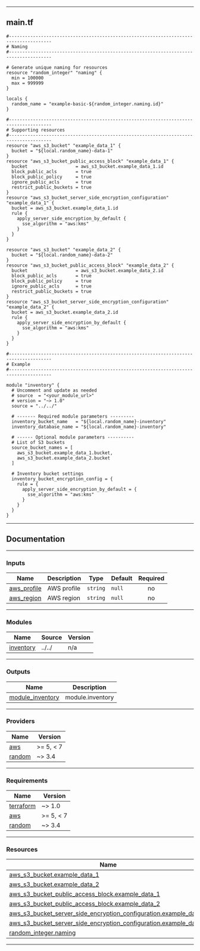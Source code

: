 <!-- BEGIN_TF_DOCS -->
----
## main.tf
```hcl
#--------------------------------------------------------------------------------------
# Naming
#--------------------------------------------------------------------------------------

# Generate unique naming for resources
resource "random_integer" "naming" {
  min = 100000
  max = 999999
}

locals {
  random_name = "example-basic-${random_integer.naming.id}"
}

#--------------------------------------------------------------------------------------
# Supporting resources
#--------------------------------------------------------------------------------------
resource "aws_s3_bucket" "example_data_1" {
  bucket = "${local.random_name}-data-1"
}
resource "aws_s3_bucket_public_access_block" "example_data_1" {
  bucket                  = aws_s3_bucket.example_data_1.id
  block_public_acls       = true
  block_public_policy     = true
  ignore_public_acls      = true
  restrict_public_buckets = true
}
resource "aws_s3_bucket_server_side_encryption_configuration" "example_data_1" {
  bucket = aws_s3_bucket.example_data_1.id
  rule {
    apply_server_side_encryption_by_default {
      sse_algorithm = "aws:kms"
    }
  }
}

resource "aws_s3_bucket" "example_data_2" {
  bucket = "${local.random_name}-data-2"
}
resource "aws_s3_bucket_public_access_block" "example_data_2" {
  bucket                  = aws_s3_bucket.example_data_2.id
  block_public_acls       = true
  block_public_policy     = true
  ignore_public_acls      = true
  restrict_public_buckets = true
}
resource "aws_s3_bucket_server_side_encryption_configuration" "example_data_2" {
  bucket = aws_s3_bucket.example_data_2.id
  rule {
    apply_server_side_encryption_by_default {
      sse_algorithm = "aws:kms"
    }
  }
}

#--------------------------------------------------------------------------------------
# Example
#--------------------------------------------------------------------------------------

module "inventory" {
  # Uncomment and update as needed
  # source  = "<your_module_url>"
  # version = "~> 1.0"
  source = "../../"

  # ------- Required module parameters ---------
  inventory_bucket_name   = "${local.random_name}-inventory"
  inventory_database_name = "${local.random_name}-inventory"

  # ------ Optional module parameters ----------
  # List of S3 buckets
  source_bucket_names = [
    aws_s3_bucket.example_data_1.bucket,
    aws_s3_bucket.example_data_2.bucket
  ]

  # Inventory bucket settings
  inventory_bucket_encryption_config = {
    rule = {
      apply_server_side_encryption_by_default = {
        sse_algorithm = "aws:kms"
      }
    }
  }
}
```
----

## Documentation

----
### Inputs

| Name | Description | Type | Default | Required |
|------|-------------|------|---------|:--------:|
| <a name="input_aws_profile"></a> [aws\_profile](#input\_aws\_profile) | AWS profile | `string` | `null` | no |
| <a name="input_aws_region"></a> [aws\_region](#input\_aws\_region) | AWS region | `string` | `null` | no |

----
### Modules

| Name | Source | Version |
|------|--------|---------|
| <a name="module_inventory"></a> [inventory](#module\_inventory) | ../../ | n/a |

----
### Outputs

| Name | Description |
|------|-------------|
| <a name="output_module_inventory"></a> [module\_inventory](#output\_module\_inventory) | module.inventory |

----
### Providers

| Name | Version |
|------|---------|
| <a name="provider_aws"></a> [aws](#provider\_aws) | >= 5, < 7 |
| <a name="provider_random"></a> [random](#provider\_random) | ~> 3.4 |

----
### Requirements

| Name | Version |
|------|---------|
| <a name="requirement_terraform"></a> [terraform](#requirement\_terraform) | ~> 1.0 |
| <a name="requirement_aws"></a> [aws](#requirement\_aws) | >= 5, < 7 |
| <a name="requirement_random"></a> [random](#requirement\_random) | ~> 3.4 |

----
### Resources

| Name | Type |
|------|------|
| [aws_s3_bucket.example_data_1](https://registry.terraform.io/providers/hashicorp/aws/latest/docs/resources/s3_bucket) | resource |
| [aws_s3_bucket.example_data_2](https://registry.terraform.io/providers/hashicorp/aws/latest/docs/resources/s3_bucket) | resource |
| [aws_s3_bucket_public_access_block.example_data_1](https://registry.terraform.io/providers/hashicorp/aws/latest/docs/resources/s3_bucket_public_access_block) | resource |
| [aws_s3_bucket_public_access_block.example_data_2](https://registry.terraform.io/providers/hashicorp/aws/latest/docs/resources/s3_bucket_public_access_block) | resource |
| [aws_s3_bucket_server_side_encryption_configuration.example_data_1](https://registry.terraform.io/providers/hashicorp/aws/latest/docs/resources/s3_bucket_server_side_encryption_configuration) | resource |
| [aws_s3_bucket_server_side_encryption_configuration.example_data_2](https://registry.terraform.io/providers/hashicorp/aws/latest/docs/resources/s3_bucket_server_side_encryption_configuration) | resource |
| [random_integer.naming](https://registry.terraform.io/providers/hashicorp/random/latest/docs/resources/integer) | resource |

----
<!-- END_TF_DOCS -->
